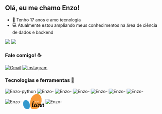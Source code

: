 ## Olá, eu me chamo Enzo!  
- 🎂 Tenho 17 anos e amo tecnologia
- 💻 Atualmente estou ampliando meus conhecimentos na área de ciência de dados e backend
<div>
  <img height="180em" src="https://github-readme-stats.vercel.app/api?username=enzogostadebolo&show_icons=true&theme=tokyonight"/>
  <img height="180em" src="https://github-readme-stats.vercel.app/api/top-langs/?username=enzogostadebolo&show_icons=true&theme=tokyonight"/>
</div>

### Fale comigo! ☕
[![Gmail](https://img.shields.io/badge/Gmail-D14836?style=for-the-badge&logo=gmail&logoColor=white)]()
[![Instagram](https://img.shields.io/badge/Instagram-E4405F?style=for-the-badge&logo=instagram&logoColor=white)](https://www.instagram.com/enzogostadebolo/)

### Tecnologias e ferramentas 🔧

<div>
  <img align="center" alt="Enzo-python" height="30" width="80" src="https://cdn.jsdelivr.net/gh/devicons/devicon/icons/python/python-original.svg">
  <img align="center" alt="Enzo-" height="50" width="70" src="https://cdn.jsdelivr.net/gh/devicons/devicon/icons/flask/flask-original.svg">
  <img align="center" alt="Enzo-" height="50" width="70" src="https://cdn.jsdelivr.net/gh/devicons/devicon/icons/selenium/selenium-original.svg">
  <img align="center" alt="Enzo-" height="50" width="70" src="https://cdn.jsdelivr.net/gh/devicons/devicon/icons/mysql/mysql-original.svg">
  <img align="center" alt="Enzo-" height="50" width="70" src="https://cdn.jsdelivr.net/gh/devicons/devicon/icons/postgresql/postgresql-original-wordmark.svg">
  <img align="center" alt="Enzo-" height="50" width="70" src="https://cdn.jsdelivr.net/gh/devicons/devicon/icons/sqlalchemy/sqlalchemy-original-wordmark.svg">  
  <img align="center" alt="Enzo-" height="50" width="70" src="https://cdn.jsdelivr.net/gh/devicons/devicon/icons/pandas/pandas-original-wordmark.svg">
  <img align="center" alt="Enzo-" height="50" width="70" src="https://cdn.jsdelivr.net/gh/devicons/devicon/icons/numpy/numpy-original-wordmark.svg">
  <img align="center" alt="Enzo-" height="50" width="70" src="https://github.com/scikit-learn/scikit-learn/blob/main/doc/logos/scikit-learn-logo-without-subtitle.svg">
  <img align="center" alt="Enzo-" height="50" width="70" src="https://matplotlib.org/_static/logo2_compressed.svg">
</div>

 
